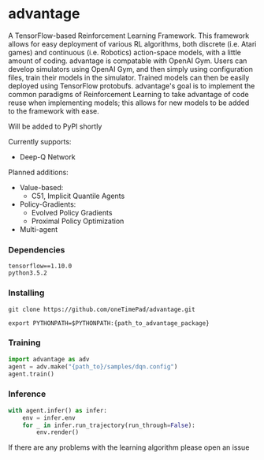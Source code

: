# advantage
A TensorFlow-based Reinforcement Learning Framework. This framework allows for easy deployment of various RL algorithms, both discrete (i.e. Atari games) and continuous (i.e. Robotics) action-space models, with a little amount of coding. advantage is compatable with OpenAI Gym. Users can develop simulators using OpenAI Gym, and then simply using configuration files, train their models in the simulator. Trained models can then be easily deployed using TensorFlow protobufs. advantage's goal is to implement the common paradigms of Reinforcement Learning to take advantage of code reuse when implementing models; this allows for new models to be added to the framework with ease.

Will be added to PyPI shortly

Currently supports:
 - Deep-Q Network

Planned additions:
  - Value-based:
    - C51, Implicit Quantile Agents
  - Policy-Gradients:
     - Evolved Policy Gradients
     - Proximal Policy Optimization
  - Multi-agent
  
### Dependencies
```
tensorflow==1.10.0
python3.5.2
```
  
### Installing
```
git clone https://github.com/oneTimePad/advantage.git

export PYTHONPATH=$PYTHONPATH:{path_to_advantage_package}
```

### Training
``` python
import advantage as adv
agent = adv.make("{path_to}/samples/dqn.config")
agent.train()
````

### Inference
``` python
with agent.infer() as infer:
    env = infer.env
    for _ in infer.run_trajectory(run_through=False):
        env.render()
```

If there are any problems with the learning algorithm please open an issue
